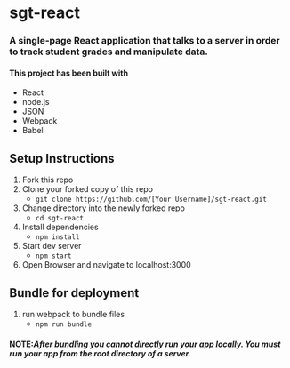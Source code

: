 # sgt-react
### A single-page React application that talks to a server in order to track student grades and manipulate data.

#### This project has been built with
- React
- node.js
- JSON
- Webpack
- Babel

## Setup Instructions
1. Fork this repo
2. Clone your forked copy of this repo
    - `git clone https://github.com/[Your Username]/sgt-react.git`
3. Change directory into the newly forked repo
    - `cd sgt-react`
4. Install dependencies
    - `npm install`
5. Start dev server
    - `npm start`
6. Open Browser and navigate to localhost:3000

## Bundle for deployment
1. run webpack to bundle files
    - `npm run bundle`

#### NOTE:*After bundling you cannot directly run your app locally. You must run your app from the root directory of a server.*
